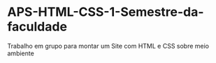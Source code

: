 # APS-HTML-CSS-1-Semestre-da-faculdade
Trabalho em grupo para montar um Site com HTML e CSS sobre meio ambiente
